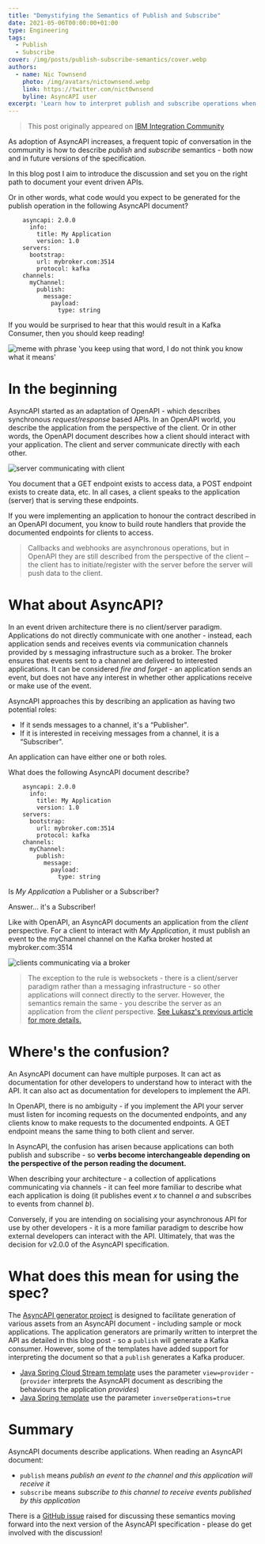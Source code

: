 ```yaml
---
title: "Demystifying the Semantics of Publish and Subscribe"
date: 2021-05-06T00:00:00+01:00
type: Engineering
tags:
  - Publish
  - Subscribe
cover: /img/posts/publish-subscribe-semantics/cover.webp
authors:
  - name: Nic Townsend
    photo: /img/avatars/nictownsend.webp
    link: https://twitter.com/nict0wnsend
    byline: AsyncAPI user
excerpt: 'Learn how to interpret publish and subscribe operations when reading an AsyncAPI specification, and why they might not mean what you expect.'
---
```

> This post originally appeared on [IBM Integration Community](https://community.ibm.com/community/user/integration/blogs/nic-townsend1/2021/04/01/publish-vs-subscribe-in-asyncapi-and-why-it-may-no)

As adoption of AsyncAPI increases, a frequent topic of conversation in the community is how to describe *publish* and *subscribe* semantics - both now and in future versions of the specification.

In this blog post I aim to introduce the discussion and set you on the right path to document your event driven APIs.

Or in other words, what code would you expect to be generated for the publish operation in the following AsyncAPI document?
```
    asyncapi: 2.0.0 
      info:                   
        title: My Application
        version: 1.0 
    servers:
      bootstrap:
        url: mybroker.com:3514
        protocol: kafka
    channels:
      myChannel:
        publish:
          message:
            payload:
              type: string
```  

If you would be surprised to hear that this would result in a Kafka Consumer, then you should keep reading!

![meme with phrase 'you keep using that word, I do not think you know what it means'](/img/posts/publish-subscribe-semantics/meme.webp)

# In the beginning

AsyncAPI started as an adaptation of OpenAPI - which describes synchronous *request/response* based APIs. In an OpenAPI world, you describe the application from the perspective of the client. Or in other words, the OpenAPI document describes how a client should interact with your application. The client and server communicate directly with each other.  
  
![server communicating with client](/img/posts/publish-subscribe-semantics/REST.webp)

You document that a GET endpoint exists to access data, a POST endpoint exists to create data, etc. In all cases, a client speaks to the application (server) that is serving these endpoints.

If you were implementing an application to honour the contract described in an OpenAPI document, you know to build route handlers that provide the documented endpoints for clients to access.

> Callbacks and webhooks are asynchronous operations, but in OpenAPI they are still described from the perspective of the client – the client has to initiate/register with the server before the server will push data to the client.

# What about AsyncAPI?

In an event driven architecture there is no client/server paradigm. Applications do not directly communicate with one another - instead, each application sends and receives events via communication channels provided by s messaging infrastructure such as a broker. The broker ensures that events sent to a channel are delivered to interested applications. It can be considered *fire and forget* - an application sends an event, but does not have any interest in whether other applications receive or make use of the event.

AsyncAPI approaches this by describing an application as having two potential roles:

*   If it sends messages to a channel, it's a “Publisher".
*   If it is interested in receiving messages from a channel, it is a “Subscriber".

An application can have either one or both roles.

What does the following AsyncAPI document describe?
```
    asyncapi: 2.0.0 
      info:                   
        title: My Application
        version: 1.0 
    servers:
      bootstrap:
        url: mybroker.com:3514
        protocol: kafka
    channels:
      myChannel:
        publish:
          message:
            payload:
              type: string
```

Is *My Application* a Publisher or a Subscriber?

Answer... it's a Subscriber!

Like with OpenAPI, an AsyncAPI documents an application from the *client* perspective. For a client to interact with *My Application*, it must publish an event to the myChannel channel on the Kafka broker hosted at mybroker.com:3514  
  
![clients communicating via a broker](/img/posts/publish-subscribe-semantics/BROKER.webp)

> The exception to the rule is websockets - there is a client/server paradigm rather than a messaging infrastructure - so other applications will connect directly to the server. However, the semantics remain the same - you describe the server as an application from the *client* perspective. [See Lukasz's previous article for more details.](https://asyncapi.org/blog/websocket-part2) 

# Where's the confusion?

An AsyncAPI document can have multiple purposes. It can act as documentation for other developers to understand how to interact with the API. It can also act as documentation for developers to implement the API.

In OpenAPI, there is no ambiguity - if you implement the API your server must listen for incoming requests on the documented endpoints, and any clients know to make requests to the documented endpoints. A GET endpoint means the same thing to both client and server.

In AsyncAPI, the confusion has arisen because applications can both publish and subscribe - so **verbs become interchangeable depending on the perspective of the person reading the document.**

When describing your architecture - a collection of applications communicating via channels - it can feel more familiar to describe what each application is doing (it publishes event *x* to channel *a* and subscribes to events from channel *b*).

Conversely, if you are intending on socialising your asynchronous API for use by other developers - it is a more familiar paradigm to describe how external developers can interact with the API. Ultimately, that was the decision for v2.0.0 of the AsyncAPI specification.

# What does this mean for using the spec?

The [AsyncAPI generator project](https://github.com/asyncapi/generator) is designed to facilitate generation of various assets from an AsyncAPI document - including sample or mock applications. The application generators are primarily written to interpret the API as detailed in this blog post - so a `publish` will generate a Kafka consumer. However, some of the templates have added support for interpreting the document so that a `publish` generates a Kafka producer.  
  

*   [Java Spring Cloud Stream template](https://github.com/asyncapi/java-spring-cloud-stream-template#parameters) uses the parameter `view=provider` - (`provider` interprets the AsyncAPI document as describing the behaviours the application *provides*)
*   [Java Spring template](https://github.com/asyncapi/java-spring-template#supported-parameters) use the parameter `inverseOperations=true`

  
# Summary

AsyncAPI documents describe applications. When reading an AsyncAPI document:

*   `publish` means *publish an event to the channel and this application will receive it*
*   `subscribe` means *subscribe to this channel to receive events published by this application*

There is a [GitHub issue](https://github.com/asyncapi/spec/issues/520) raised for discussing these semantics moving forward into the next version of the AsyncAPI specification - please do get involved with the discussion!
